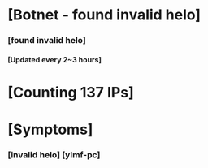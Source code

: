 # [Botnet - found invalid helo]
### [found invalid helo]
#### [Updated every 2~3 hours]

# [Counting 137 IPs]

# [Symptoms] 
###   [invalid helo] [ylmf-pc]
